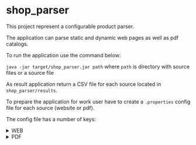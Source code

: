# shop_parser

This project represent a configurable product parser.

The application can parse static and dynamic web pages as well as pdf catalogs.

To run the application use the command below:

`java -jar target/shop_parser.jar path` where `path` is directory with source files or a source file

As result application return a CSV file for each source located in `shop_parser/results`.

To prepare the application for work user have to create a `.properties` config file for each source (website or pdf).

The config file has a number of keys:

<details>
  <summary>WEB</summary>

- `app.url:` - the page with a list of products to parse
- `app.store.csv:` - the path to a result CSV file

####Dynamic page:
If you need to parse a dynamic page you have to add the key below:
- `shop.type=dynamic`

####The keys below are CSS queries:

- `product.element:` - ccs for product element on the page with product gallery
- `product.title:`
- `product.link:`
- `product.price:`
- `product.description:` - main description
- `product.info:` - additional information

You can add several css query using `;` delimiter if you need to concat some elements.
For example: `product.price:.o-detail__purchase--prices .product-price .from;.amount;.price-middle`

#####Dynamic field:
If you need to parse only some fields dynamically you should add these keys for each field:

- `product.price.dynamic:true`
- `product.price.dynamic.check:` element to check if it is present on current page
- `product.price.dynamic.button:` it will be clicked
- `product.price.dynamic.option:` it will be also clicked
- `product.price.dynamic.option.attr:` attribute to check if option is selected
- `product.price.dynamic.option.value:` expected value
- `product.price.dynamic.price:` product filed to save
- `product.price.dynamic.ignore:` text to ignore

#####Images:

- `product.images:` - css query for image
- `product.images.attr:` - attribute with image link
- `product.images.carousel:`  if there is an image gallery `true`, otherwise `false`

The keys below are required if `product.images.carousel` is `true` and you need to change the image size in the image link.

- `product.images.size:` - new size
- `product.images.pattern:` - pattern to split the image link on groups 
- `product.images.groups:` - groups to save

</details>
<details>
  <summary>PDF</summary> 
The config file for pdf catalog has to have the keys below:

- `pdf.header:` table header to delete where column titles are concat by `|`
- `pdf.categories:` the same for categories if you need
- `pdf.errors:` words to delete

At first parser will get all pdf lines and delete header, categories and errors.
Then it will split each line using these keys:

- `product.title.start:`
- `product.title.end:`
- `product.origin.start:`
- `product.origin.end:`
- `product.description.start:`
- `product.description.end:`
- `product.info.start:`
- `product.info.end:`
- `product.price.start:`
- `product.price.end:`

Finally, you need to indicate the path to a result file:
- `app.store.csv:`
</details>
